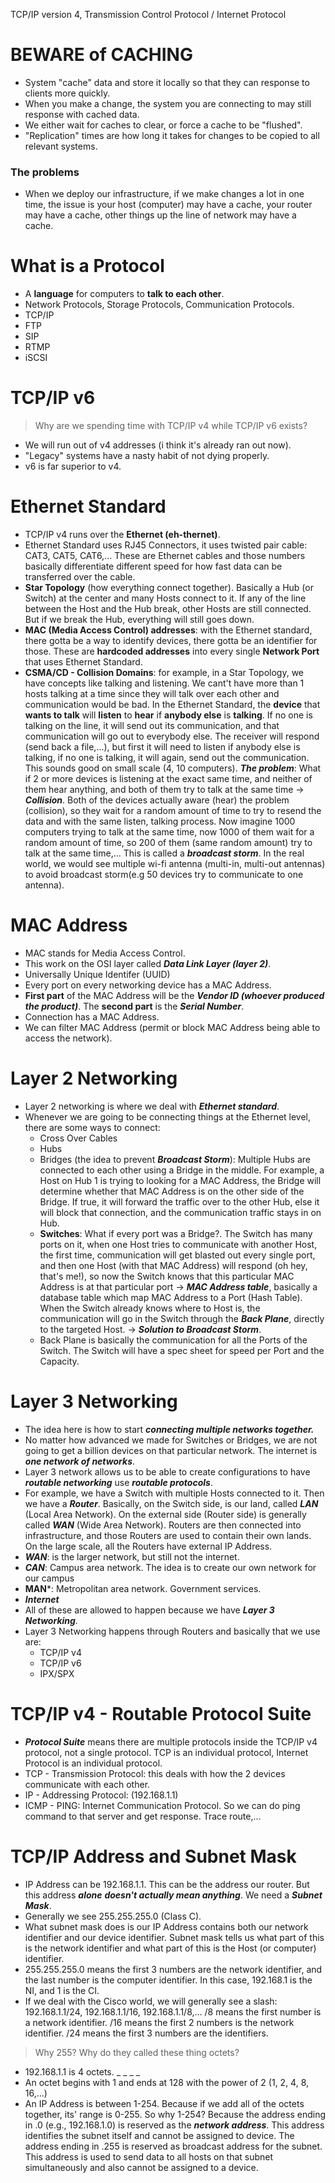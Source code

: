 TCP/IP version 4, Transmission Control Protocol / Internet Protocol

# BEWARE of CACHING
- System "cache" data and store it locally so that they can response to clients more quickly.
- When you make a change, the system you are connecting to may still response with cached data.
- We either wait for caches to clear, or force a cache to be "flushed".
- "Replication" times are how long it takes for changes to be copied to all relevant systems.
### The problems
- When we deploy our infrastructure, if we make changes a lot in one time, the issue is your host (computer) may have a cache, your router may have a cache, other things up the line of network may have a cache.

# What is a Protocol
- A **language** for computers to **talk to each other**.
- Network Protocols, Storage Protocols, Communication Protocols.
- TCP/IP
- FTP
- SIP
- RTMP
- iSCSI

# TCP/IP v6

> Why are we spending time with TCP/IP v4 while TCP/IP v6 exists?

- We will run out of v4 addresses (i think it's already ran out now).
- "Legacy" systems have a nasty habit of not dying properly.
- v6 is far superior to v4.

# Ethernet Standard
- TCP/IP v4 runs over the **Ethernet (eh-thernet)**.
- Ethernet Standard uses RJ45 Connectors, it uses twisted pair cable: CAT3, CAT5, CAT6,... These are Ethernet cables and those numbers basically differentiate different speed for how fast data can be transferred over the cable.
- **Star Topology** (how everything connect together). Basically a Hub (or Switch) at the center and many Hosts connect to it. If any of the line between the Host and the Hub break, other Hosts are still connected. But if we break the Hub, everything will still goes down.
- **MAC (Media Access Control) addresses**: with the Ethernet standard, there gotta be a way to identify devices, there gotta be an identifier for those. These are **hardcoded addresses** into every single **Network Port** that uses Ethernet Standard.
- **CSMA/CD - Collision Domains**: for example, in a Star Topology, we have concepts like talking and listening. We cant't have more than 1 hosts talking at a time since they will talk over each other and communication would be bad. In the Ethernet Standard, the **device** that **wants to talk** will **listen** to **hear** if **anybody else** is **talking**. If no one is talking on the line, it will send out its communication, and that communication will go out to everybody else. The receiver will respond (send back a file,...), but first it will need to listen if anybody else is talking, if no one is talking, it will again, send out the communication. This sounds good on small scale (4, 10 computers). ***The problem***: What if 2 or more devices is listening at the exact same time, and neither of them hear anything, and both of them try to talk at the same time -> ***Collision***. Both of the devices actually aware (hear) the problem (collision), so they wait for a random amount of time to try to resend the data and with the same listen, talking process. Now imagine 1000 computers trying to talk at the same time, now 1000 of them wait for a random amount of time, so 200 of them (same random amount) try to talk at the same time,... This is called a ***broadcast storm***. In the real world, we would see multiple wi-fi antenna (multi-in, multi-out antennas) to avoid broadcast storm(e.g 50 devices try to communicate to one antenna).

# MAC Address
- MAC stands for Media Access Control.
- This work on the OSI layer called ***Data Link Layer (layer 2)***.
- Universally Unique Identifer (UUID)
- Every port on every networking device has a MAC Address.
- **First part** of the MAC Address will be the ***Vendor ID (whoever produced the product)***. The **second part** is the ***Serial Number***.
- Connection has a MAC Address.
- We can filter MAC Address (permit or block MAC Address being able to access the network).

# Layer 2 Networking
- Layer 2 networking is where we deal with ***Ethernet standard***.
- Whenever we are going to be connecting things at the Ethernet level, there are some ways to connect:
	- Cross Over Cables
	- Hubs
	- Bridges (the idea to prevent ***Broadcast Storm***): Multiple Hubs are connected to each other using a Bridge in the middle. For example, a Host on Hub 1 is trying to looking for a MAC Address, the Bridge will determine whether that MAC Address is on the other side of the Bridge. If true, it will forward the traffic over to the other Hub, else it will block that connection, and the communication traffic stays in on Hub.
	- **Switches**: What if every port was a Bridge?. The Switch has many ports on it, when one Host tries to communicate with another Host, the first time, communication will get blasted out every single port, and then one Host (with that MAC Address) will respond (oh hey, that's me!), so now the Switch knows that this particular MAC Address is at that particular port -> ***MAC Address table***, basically a database table which map MAC Address to a Port (Hash Table). When the Switch already knows where to Host is, the communication will go in the Switch through the ***Back Plane***, directly to the targeted Host. -> ***Solution to Broadcast Storm***.
	- Back Plane is basically the communication for all the Ports of the Switch. The Switch will have a spec sheet for speed per Port and the Capacity.
	

# Layer 3 Networking
- The idea here is how to start ***connecting multiple networks together.***
- No matter how advanced we made for Switches or Bridges, we are not going to get a billion devices on that particular network. The internet is ***one network of networks***.
- Layer 3 network allows us to be able to create configurations to have ***routable networking*** use ***routable protocols***.
- For example, we have a Switch with multiple Hosts connected to it. Then we have a ***Router***. Basically, on the Switch side, is our land, called ***LAN*** (Local Area Network). On the external side (Router side) is generally called ***WAN*** (Wide Area Network). Routers are then connected into infrastructure, and those Routers are used to contain their own lands. On the large scale, all the Routers have external IP Address.
- ***WAN***: is the larger network, but still not the internet.
- ***CAN***: Campus area network. The idea is to create our own network for our campus
- **MAN***: Metropolitan area network. Government services.
- ***Internet***
- All of these are allowed to happen because we have ***Layer 3 Networking***.
- Layer 3 Networking happens through Routers and basically that we use are:
	- TCP/IP v4
	- TCP/IP v6
	- IPX/SPX

# TCP/IP v4 - Routable Protocol Suite
- ***Protocol Suite*** means there are multiple protocols inside the TCP/IP v4 protocol, not a single protocol. TCP is an individual protocol, Internet Protocol is an individual protocol.
- TCP - Transmission Protocol: this deals with how the 2 devices communicate with each other.
- IP - Addressing Protocol: (192.168.1.1)
- ICMP - PING: Internet Communication Protocol. So we can do ping command to that server and get response. Trace route,...

# TCP/IP Address and Subnet Mask
- IP Address can be 192.168.1.1. This can be the address our router. But this address ***alone*** ***doesn't actually mean anything***. We need a ***Subnet Mask***.
- Generally we see 255.255.255.0 (Class C).
- What subnet mask does is our IP Address contains both our network identifier and our device identifier. Subnet mask tells us what part of this is the network identifier and what part of this is the Host (or computer) identifier.
- 255.255.255.0 means the first 3 numbers are the network identifier, and the last number is the computer identifier. In this case, 192.168.1 is the NI, and 1 is the CI.
- If we deal with the Cisco world, we will generally see a slash: 192.168.1.1/24, 192.168.1.1/16, 192.168.1.1/8,... /8 means the first number is a network identifier. /16 means the first 2 numbers is the network identifier. /24 means the first 3 numbers are the identifiers.

> Why 255? Why do they called these thing octets?

- 192.168.1.1 is 4 octets. _ _ _ _
- An octet begins with 1 and ends at 128 with the power of 2 (1, 2, 4, 8, 16,...)
- An IP Address is between 1-254. Because if we add all of the octets together, its' range is 0-255. So why 1-254? Because the address ending in .0 (e.g., 192.168.1.0) is reserved as the ***network address***. This address identifies the subnet itself and cannot be assigned to device. The address ending in .255 is reserved as broadcast address for the subnet. This address is used to send data to all hosts on that subnet simultaneously and also cannot be assigned to a device.



